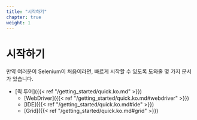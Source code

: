 ```yaml
---
title: "시작하기"
chapter: true
weight: 1
---
```


# 시작하기

만약 여러분이 Selenium이 처음이라면,
빠르게 시작할 수 있도록 도와줄 몇 가지 문서가 있습니다.

* [퀵 투어]({{< ref "/getting_started/quick.ko.md" >}})
  * [WebDriver]({{< ref "/getting_started/quick.ko.md#webdriver" >}})
  * [IDE]({{< ref "/getting_started/quick.ko.md#ide" >}})
  * [Grid]({{< ref "/getting_started/quick.ko.md#grid" >}})
